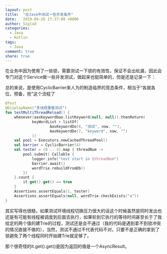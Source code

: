 ```yaml
---
layout: post
title:  "在Java中测试一些并发条件"
date:   2019-04-26 17:37:00 +0800
author: Siglud
categories:
  - Java
  - Kotlin
tags:
  - Java
comment: true
share: true
---
```

在业务中因为使用了一些锁，需要测试一下锁的有效性，保证不会出纰漏，因此会专门对这个Service做一些并发测试，做起来也挺简单的，但是还是记录一下：

总的来说，是使用CyclicBarrier来人为的制造临界的竞态条件，相当于“各就各位，预备，抢”这个流程了

```kotlin
@Test
@DisplayName("多线程重载测试")
fun testMultiThreadReload() {
    whenever(aasKeywordDao.listKeyword(null, null)).thenReturn(
            keyWordList + listOf(
                    AasKeywordDo(6, "测试", now, ""),
                    AasKeywordDo(7, "keyword", now, "")
            ))
    val pool = Executors.newCachedThreadPool()
    val barrier = CyclicBarrier(4)
    val tester = (0 .. 3).map { threadNum ->
        pool.submit( Callable {
            logger.info("test start in $threadNum")
            barrier.await()
            wordTrie.rebuildFromDb()
        })
    }.count {
        it.get().get() == true
    }
    Assertions.assertEquals(1, tester)
    Assertions.assertEquals(null, wordTrie.checkExists("a"))
}
```
其实写得也很糙，如果测试环境线程切换压力很大的话这个时候虽然是同时发出也还是有可能有线程被调度到后面去执行，如果轮到它执行的等待时间甚至长于了我给定的两个值的建Trie的过程，测试还是会不通过（我的代码是遇到拿不到锁冲突的情况直接不做的），当然，测试不通过不代表代码不对，只要不是正确的拿到了锁避免了两个线程同时开始建Trie就足够了。

那个很奇怪的it.get().get()是因为返回的值是一个AsyncResult。

